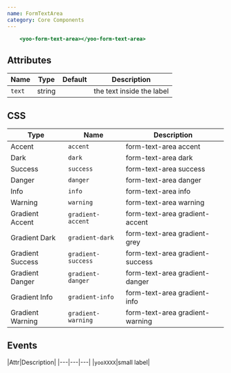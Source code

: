 ```yaml
---
name: FormTextArea
category: Core Components
---
```


```form-text-area.html
    <yoo-form-text-area></yoo-form-text-area>
```

## Attributes

|Name|Type|Default|Description|
|---|---|---|---|
|`text`|string|   |the text inside the label|

## CSS

|Type|Name|Description|
|---|---|---|
|Accent|`accent`|form-text-area accent|
|Dark|`dark`|form-text-area dark|
|Success|`success`|form-text-area success|
|Danger|`danger`|form-text-area danger|
|Info|`info`|form-text-area info|
|Warning|`warning`|form-text-area warning|
|Gradient Accent|`gradient-accent`|form-text-area gradient-accent|
|Gradient Dark|`gradient-dark`|form-text-area gradient-grey|
|Gradient Success|`gradient-success`|form-text-area gradient-success|
|Gradient Danger|`gradient-danger`|form-text-area gradient-danger|
|Gradient Info|`gradient-info`|form-text-area gradient-info|
|Gradient Warning|`gradient-warning`|form-text-area gradient-warning|

## Events
|Attr|Description|
|---|---|---|
|`yooXXXX`|small label|